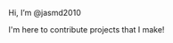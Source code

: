 Hi, I’m @jasmd2010

I'm here to contribute projects that I make!

<!---
JachuProjects/JachuProjects is a ✨ special ✨ repository because its `README.md` (this file) appears on your GitHub profile.
You can click the Preview link to take a look at your changes.
--->
